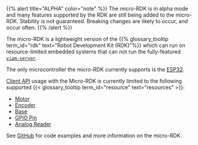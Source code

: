 {{% alert title="ALPHA" color="note" %}}
The micro-RDK is in alpha mode and many features supported by the RDK are still being added to the micro-RDK.
Stability is not guaranteed.
Breaking changes are likely to occur, and occur often.
{{% /alert %}}

The micro-RDK is a lightweight version of the {{% glossary_tooltip term_id="rdk" text="Robot Development Kit (RDK)"%}} which can run on resource-limited embedded systems that can not run the fully-featured [`viam-server`](link).

The only microcontroller the micro-RDK currently supports is the [ESP32](https://www.espressif.com/en/products/socs/esp32).

[Client API](/program/apis/) usage with the Micro-RDK is currently limited to the following supported {{< glossary_tooltip term_id="resource" text="resources" >}}:

- [Motor](/components/motor/)
- [Encoder](/components/encoder/)
- [Base](/components/base/)
- [GPIO Pin](/components/board/#gpiopin-api)
- [Analog Reader](/components/board/#analogreader-api)

See [GitHub](https://github.com/viamrobotics/micro-rdk) for code examples and more information on the micro-RDK.
